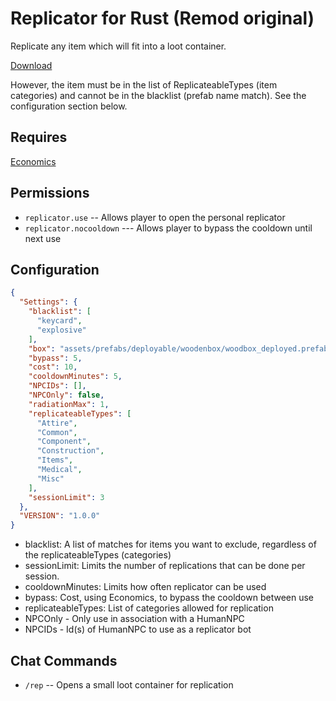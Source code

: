 # Replicator for Rust (Remod original)
Replicate any item which will fit into a loot container.

[Download](https://code.remod.org/Replicator.cs)

However, the item must be in the list of ReplicateableTypes (item categories) and cannot be in the blacklist (prefab name match).
See the configuration section below.

## Requires

[Economics](https://umod.org/plugins/economics)

## Permissions

- `replicator.use` -- Allows player to open the personal replicator
- `replicator.nocooldown`  --- Allows player to bypass the cooldown until next use

## Configuration

```json
{
  "Settings": {
    "blacklist": [
      "keycard",
      "explosive"
    ],
    "box": "assets/prefabs/deployable/woodenbox/woodbox_deployed.prefab",
    "bypass": 5,
    "cost": 10,
    "cooldownMinutes": 5,
    "NPCIDs": [],
    "NPCOnly": false,
    "radiationMax": 1,
    "replicateableTypes": [
      "Attire",
      "Common",
      "Component",
      "Construction",
      "Items",
      "Medical",
      "Misc"
    ],
    "sessionLimit": 3
  },
  "VERSION": "1.0.0"
}

```

- blacklist: A list of matches for items you want to exclude, regardless of the replicateableTypes (categories)
- sessionLimit: Limits the number of replications that can be done per session.
- cooldownMinutes: Limits how often replicator can be used
- bypass: Cost, using Economics, to bypass the cooldown between use
- replicateableTypes: List of categories allowed for replication
- NPCOnly - Only use in association with a HumanNPC
- NPCIDs - Id(s) of HumanNPC to use as a replicator bot

## Chat Commands

- `/rep` -- Opens a small loot container for replication
